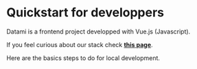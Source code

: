 # Quickstart for developpers

Datami is a frontend project developped with Vue.js (Javascript).

If you feel curious about our stack check **[this page](/software)**.

Here are the basics steps to do for local development.
